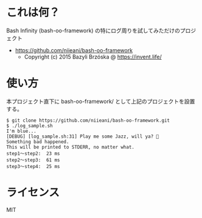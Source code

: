 # これは何？

Bash Infinity (bash-oo-framework) の特にログ周りを試してみただけのプロジェクト

* https://github.com/niieani/bash-oo-framework
  * Copyright (c) 2015 Bazyli Brzóska @ https://invent.life/

# 使い方

本プロジェクト直下に bash-oo-framework/ として上記のプロジェクトを設置する。

```
$ git clone https://github.com/niieani/bash-oo-framework.git
$ ./log_sample.sh
I'm blue...
[DEBUG] [log_sample.sh:31] Play me some Jazz, will ya? 🎷
Something bad happened.
This will be printed to STDERR, no matter what.
step1〜step2:  23 ms
step2〜step3:  61 ms
step3〜step4:  25 ms
```

# ライセンス

MIT

